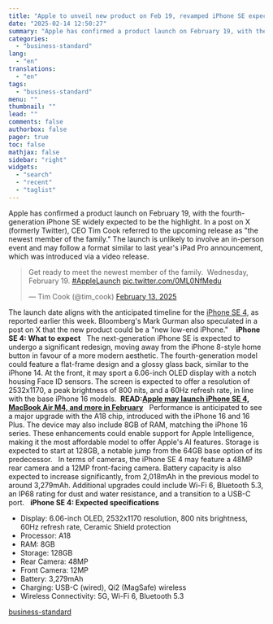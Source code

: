 ```yaml
---
title: "Apple to unveil new product on Feb 19, revamped iPhone SE expected: Details"
date: "2025-02-14 12:50:27"
summary: "Apple has confirmed a product launch on February 19, with the fourth-generation iPhone SE widely expected to be the highlight. In a post on X (formerly Twitter), CEO Tim Cook referred to the upcoming release as \"the newest member of the family.\" The launch is unlikely to involve an in-person..."
categories:
  - "business-standard"
lang:
  - "en"
translations:
  - "en"
tags:
  - "business-standard"
menu: ""
thumbnail: ""
lead: ""
comments: false
authorbox: false
pager: true
toc: false
mathjax: false
sidebar: "right"
widgets:
  - "search"
  - "recent"
  - "taglist"
---
```


Apple has confirmed a product launch on February 19, with the fourth-generation iPhone SE widely expected to be the highlight. In a post on X (formerly Twitter), CEO Tim Cook referred to the upcoming release as "the newest member of the family." The launch is unlikely to involve an in-person event and may follow a format similar to last year's iPad Pro announcement, which was introduced via a video release.
> Get ready to meet the newest member of the family.  Wednesday, February 19. [#AppleLaunch](https://twitter.com/hashtag/AppleLaunch?src=hash&ref_src=twsrc%5Etfw) [pic.twitter.com/0ML0NfMedu](https://t.co/0ML0NfMedu)
> 
> — Tim Cook (@tim\_cook) [February 13, 2025](https://twitter.com/tim_cook/status/1890068457825394918?ref_src=twsrc%5Etfw)


  
The launch date aligns with the anticipated timeline for the [iPhone SE 4](https://www.business-standard.com/technology/tech-news/apple-iphone-se4-new-beats-earbuds-launching-soon-all-you-need-to-know-125020700480_1.html), as reported earlier this week. Bloomberg's Mark Gurman also speculated in a post on X that the new product could be a "new low-end iPhone." 
 
**iPhone SE 4: What to expect**
 
The next-generation iPhone SE is expected to undergo a significant redesign, moving away from the iPhone 8-style home button in favour of a more modern aesthetic. The fourth-generation model could feature a flat-frame design and a glossy glass back, similar to the iPhone 14. At the front, it may sport a 6.06-inch OLED display with a notch housing Face ID sensors. The screen is expected to offer a resolution of 2532x1170, a peak brightness of 800 nits, and a 60Hz refresh rate, in line with the base iPhone 16 models. 
**READ:**[**Apple may launch iPhone SE 4, MacBook Air M4, and more in February**](https://www.business-standard.com/technology/tech-news/apple-may-launch-iphone-se-4-macbook-air-m4-and-more-in-february-report-125021200589_1.html)
 
Performance is anticipated to see a major upgrade with the A18 chip, introduced with the iPhone 16 and 16 Plus. The device may also include 8GB of RAM, matching the iPhone 16 series. These enhancements could enable support for Apple Intelligence, making it the most affordable model to offer Apple's AI features. Storage is expected to start at 128GB, a notable jump from the 64GB base option of its predecessor.
 
In terms of cameras, the iPhone SE 4 may feature a 48MP rear camera and a 12MP front-facing camera. Battery capacity is also expected to increase significantly, from 2,018mAh in the previous model to around 3,279mAh. Additional upgrades could include Wi-Fi 6, Bluetooth 5.3, an IP68 rating for dust and water resistance, and a transition to a USB-C port.
 
**iPhone SE 4: Expected specifications**

* Display: 6.06-inch OLED, 2532x1170 resolution, 800 nits brightness, 60Hz refresh rate, Ceramic Shield protection
* Processor: A18
* RAM: 8GB
* Storage: 128GB
* Rear Camera: 48MP
* Front Camera: 12MP
* Battery: 3,279mAh
* Charging: USB-C (wired), Qi2 (MagSafe) wireless
* Wireless Connectivity: 5G, Wi-Fi 6, Bluetooth 5.3

[business-standard](https://www.business-standard.com/technology/tech-news/apple-to-unveil-new-product-on-feb-19-revamped-iphone-se-expected-details-125021400523_1.html)
